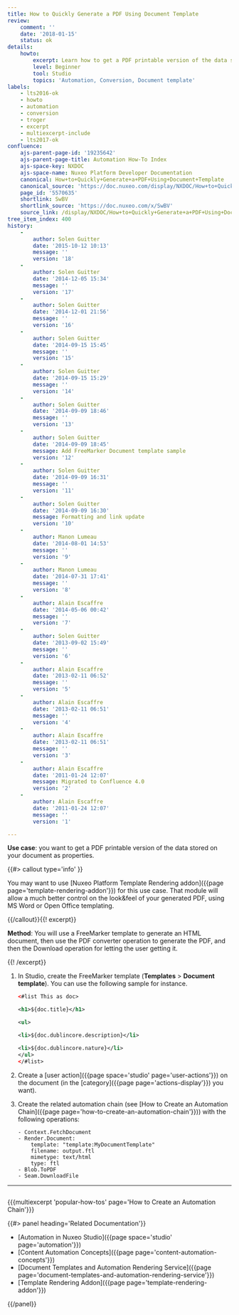 ```yaml
---
title: How to Quickly Generate a PDF Using Document Template
review:
    comment: ''
    date: '2018-01-15'
    status: ok
details:
    howto:
        excerpt: Learn how to get a PDF printable version of the data stored on your document as properties using Nuxeo Studio.
        level: Beginner
        tool: Studio
        topics: 'Automation, Conversion, Document template'
labels:
    - lts2016-ok
    - howto
    - automation
    - conversion
    - troger
    - excerpt
    - multiexcerpt-include
    - lts2017-ok
confluence:
    ajs-parent-page-id: '19235642'
    ajs-parent-page-title: Automation How-To Index
    ajs-space-key: NXDOC
    ajs-space-name: Nuxeo Platform Developer Documentation
    canonical: How+to+Quickly+Generate+a+PDF+Using+Document+Template
    canonical_source: 'https://doc.nuxeo.com/display/NXDOC/How+to+Quickly+Generate+a+PDF+Using+Document+Template'
    page_id: '5570635'
    shortlink: SwBV
    shortlink_source: 'https://doc.nuxeo.com/x/SwBV'
    source_link: /display/NXDOC/How+to+Quickly+Generate+a+PDF+Using+Document+Template
tree_item_index: 400
history:
    -
        author: Solen Guitter
        date: '2015-10-12 10:13'
        message: ''
        version: '18'
    -
        author: Solen Guitter
        date: '2014-12-05 15:34'
        message: ''
        version: '17'
    -
        author: Solen Guitter
        date: '2014-12-01 21:56'
        message: ''
        version: '16'
    -
        author: Solen Guitter
        date: '2014-09-15 15:45'
        message: ''
        version: '15'
    -
        author: Solen Guitter
        date: '2014-09-15 15:29'
        message: ''
        version: '14'
    -
        author: Solen Guitter
        date: '2014-09-09 18:46'
        message: ''
        version: '13'
    -
        author: Solen Guitter
        date: '2014-09-09 18:45'
        message: Add FreeMarker Document template sample
        version: '12'
    -
        author: Solen Guitter
        date: '2014-09-09 16:31'
        message: ''
        version: '11'
    -
        author: Solen Guitter
        date: '2014-09-09 16:30'
        message: Formatting and link update
        version: '10'
    -
        author: Manon Lumeau
        date: '2014-08-01 14:53'
        message: ''
        version: '9'
    -
        author: Manon Lumeau
        date: '2014-07-31 17:41'
        message: ''
        version: '8'
    -
        author: Alain Escaffre
        date: '2014-05-06 00:42'
        message: ''
        version: '7'
    -
        author: Solen Guitter
        date: '2013-09-02 15:49'
        message: ''
        version: '6'
    -
        author: Alain Escaffre
        date: '2013-02-11 06:52'
        message: ''
        version: '5'
    -
        author: Alain Escaffre
        date: '2013-02-11 06:51'
        message: ''
        version: '4'
    -
        author: Alain Escaffre
        date: '2013-02-11 06:51'
        message: ''
        version: '3'
    -
        author: Alain Escaffre
        date: '2011-01-24 12:07'
        message: Migrated to Confluence 4.0
        version: '2'
    -
        author: Alain Escaffre
        date: '2011-01-24 12:07'
        message: ''
        version: '1'

---
```

**Use case**: you want to get a PDF printable version of the data stored on your document as properties.

{{#> callout type='info' }}

You may want to use [Nuxeo Platform Template Rendering addon]({{page page='template-rendering-addon'}}) for this use case. That module will allow a much better control on the look&feel of your generated PDF, using MS Word or Open Office templating.

{{/callout}}{{! excerpt}}

**Method**: You will use a FreeMarker template to generate an HTML document, then use the PDF converter operation to generate the PDF, and then the Download operation for letting the user getting it.

{{! /excerpt}}

1.  In Studio, create the FreeMarker template (**Templates** > **Document template**).
    You can use the following sample for instance.

    ```xml
    <#list This as doc>

    <h1>${doc.title}</h1>

    <ul>

    <li>${doc.dublincore.description}</li>

    <li>${doc.dublincore.nature}</li>
    </ul>
    </#list>
    ```

2.  Create a [user action]({{page space='studio' page='user-actions'}}) on the document (in the [category]({{page page='actions-display'}}) you want).
3.  Create the related automation chain (see [How to Create an Automation Chain]({{page page='how-to-create-an-automation-chain'}})) with the following operations:

    ```
    - Context.FetchDocument
    - Render.Document:
        template: "template:MyDocumentTemplate"
        filename: output.ftl
        mimetype: text/html
        type: ftl
    - Blob.ToPDF
    - Seam.DownloadFile
    ```

* * *

<div class="row" data-equalizer data-equalize-on="medium"><div class="column medium-6">

{{{multiexcerpt 'popular-how-tos' page='How to Create an Automation Chain'}}}

</div><div class="column medium-6">{{#> panel heading='Related Documentation'}}

- [Automation in Nuxeo Studio]({{page space='studio' page='automation'}})
- [Content Automation Concepts]({{page page='content-automation-concepts'}})
- [Document Templates and Automation Rendering Service]({{page page='document-templates-and-automation-rendering-service'}})
- [Template Rendering Addon]({{page page='template-rendering-addon'}})

{{/panel}}</div></div>
